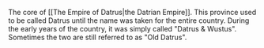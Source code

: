 The core of [[The Empire of Datrus|the Datrian Empire]]. This province used to be called Datrus until the name was taken for the entire country. During the early years of the country, it was simply called "Datrus & Wustus". Sometimes the two are still referred to as "Old Datrus".  